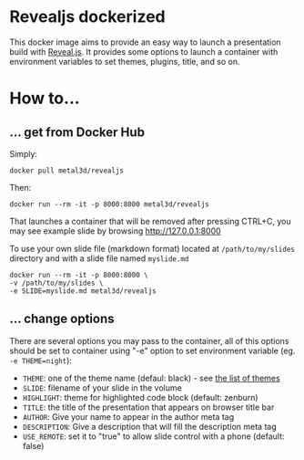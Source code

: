 # Revealjs dockerized

This docker image aims to provide an easy way to launch a presentation build with [Reveal.js](http://lab.hakim.se/reveal-js/). It provides some options to launch a container with environment variables to set themes, plugins, title, and so on.

# How to...

## ... get from Docker Hub

Simply:

```
docker pull metal3d/revealjs
```

Then:

```
docker run --rm -it -p 8000:8000 metal3d/revealjs
```

That launches a container that will be removed after pressing CTRL+C, you may see example slide by browsing http://127.0.0.1:8000

To use your own slide file (markdown format) located at `/path/to/my/slides` directory and with a slide file named `myslide.md`

```
docker run --rm -it -p 8000:8000 \
-v /path/to/my/slides \
-e SLIDE=myslide.md metal3d/revealjs
```

## ... change options

There are several options you may pass to the container, all of this options should be set to container using "-e" option to set environment variable (eg. `-e THEME=night`):

- `THEME`: one of the theme name (defaul: black) - see [the list of themes](https://github.com/hakimel/reveal.js/tree/master/css/theme)
- `SLIDE`: filename of your slide in the volume
- `HIGHLIGHT`: theme for highlighted code block (default: zenburn)
- `TITLE`: the title of the presentation that appears on browser title bar
- `AUTHOR`: Give your name to appear in the author meta tag
- `DESCRIPTION`: Give a description that will fill the description meta tag
- `USE_REMOTE`: set it to "true" to allow slide control with a phone (default: false)




 


